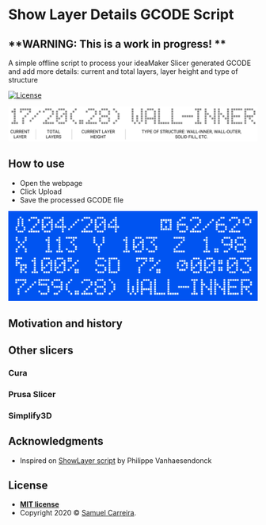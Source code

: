 # Show Layer Details GCODE Script

## **WARNING: This is a work in progress! **

A simple offline script to process your ideaMaker Slicer generated GCODE and add more details: current and total layers, layer height and type of structure

[![License](http://img.shields.io/:license-mit-blue.svg?style=flat-square)](http://badges.mit-license.org)

![Details](label.png)

## How to use
- Open the webpage
- Click Upload
- Save the processed GCODE file

![Preview](lcd-mockup.png)


## Motivation and history


## Other slicers 
### Cura

### Prusa Slicer

### Simplify3D


## Acknowledgments

* Inspired on [ShowLayer script](https://github.com/AmedeeBulle/ShowLayer/blob/master/scripts/ShowLayer.py) by Philippe Vanhaesendonck


## License

- **[MIT license](http://opensource.org/licenses/mit-license.php)**
- Copyright 2020 © <a href="http://samuelcarreira.com" target="_blank">Samuel Carreira</a>.
